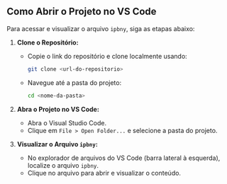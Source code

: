 ## Como Abrir o Projeto no VS Code

Para acessar e visualizar o arquivo `ipbny`, siga as etapas abaixo:

1. **Clone o Repositório:**
   - Copie o link do repositório e clone localmente usando:
     ```bash
     git clone <url-do-repositorio>
     ```
   - Navegue até a pasta do projeto:
     ```bash
     cd <nome-da-pasta>
     ```

2. **Abra o Projeto no VS Code:**
   - Abra o Visual Studio Code.
   - Clique em `File > Open Folder...` e selecione a pasta do projeto.

3. **Visualizar o Arquivo `ipbny`:**
   - No explorador de arquivos do VS Code (barra lateral à esquerda), localize o arquivo `ipbny`.
   - Clique no arquivo para abrir e visualizar o conteúdo.